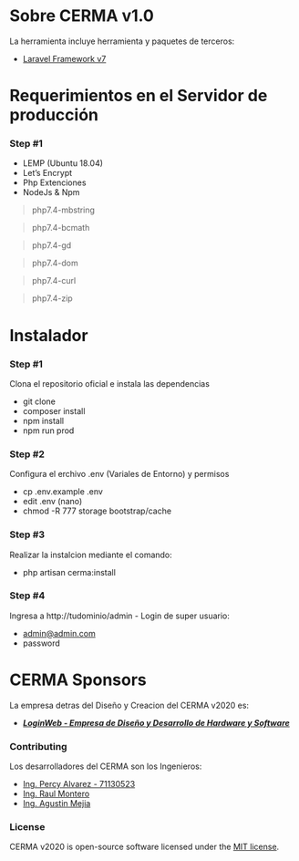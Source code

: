 
# Sobre CERMA v1.0

La herramienta incluye herramienta y paquetes de terceros:

- [Laravel Framework v7](https://laravel.com/)

# Requerimientos en el Servidor de producción
### Step #1
- LEMP (Ubuntu 18.04)
- Let’s Encrypt 
- Php Extenciones
- NodeJs & Npm

> php7.4-mbstring

> php7.4-bcmath

> php7.4-gd

> php7.4-dom

> php7.4-curl

> php7.4-zip

# Instalador 
### Step #1
Clona el repositorio oficial e instala las dependencias
- git clone
- composer install
- npm install
- npm run prod

### Step #2
Configura el erchivo .env (Variales de Entorno) y permisos
-   cp .env.example .env
-   edit .env (nano)   
-   chmod -R 777 storage bootstrap/cache

### Step #3
Realizar la instalcion mediante el comando:
- php artisan cerma:install

### Step #4
Ingresa a http://tudominio/admin - Login de super usuario:
-   admin@admin.com 
-   password

# CERMA Sponsors

La empresa detras del Diseño y Creacion del CERMA v2020 es:

- ***[LoginWeb - Empresa de Diseño y Desarrollo de Hardware y Software](https://loginweb.dev/)***

### Contributing

Los desarrolladores del CERMA son los Ingenieros:
- [Ing. Percy Alvarez - 71130523](#)
- [Ing. Raul Montero](#)
- [Ing. Agustin Mejia](#)


### License

CERMA v2020 is open-source software licensed under the [MIT license](https://opensource.org/licenses/MIT).
